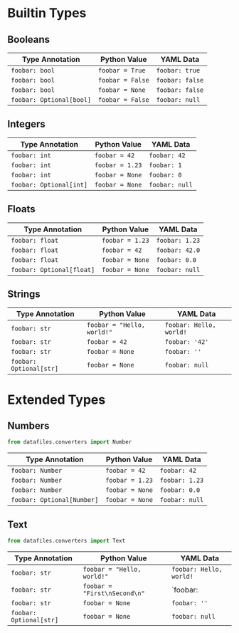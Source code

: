 # Builtin Types

## Booleans

| Type Annotation | Python Value | YAML Data |
| --- | --- | --- |
| `foobar: bool` | `foobar = True` | `foobar: true` |
| `foobar: bool` | `foobar = False` | `foobar: false` |
| `foobar: bool` | `foobar = None` | `foobar: false` |
| `foobar: Optional[bool]` | `foobar = False` | `foobar: null` |

## Integers

| Type Annotation | Python Value | YAML Data |
| --- | --- | --- |
| `foobar: int` | `foobar = 42` | `foobar: 42` |
| `foobar: int` | `foobar = 1.23` | `foobar: 1` |
| `foobar: int` | `foobar = None` | `foobar: 0` |
| `foobar: Optional[int]` | `foobar = None` | `foobar: null` |

## Floats

| Type Annotation | Python Value | YAML Data |
| --- | --- | --- |
| `foobar: float` | `foobar = 1.23` | `foobar: 1.23` |
| `foobar: float` | `foobar = 42` | `foobar: 42.0` |
| `foobar: float` | `foobar = None` | `foobar: 0.0` |
| `foobar: Optional[float]` | `foobar = None` | `foobar: null` |

## Strings

| Type Annotation | Python Value | YAML Data |
| --- | --- | --- |
| `foobar: str` | `foobar = "Hello, world!"` | `foobar: Hello, world!` |
| `foobar: str` | `foobar = 42` | `foobar: '42'` |
| `foobar: str` | `foobar = None` | `foobar: ''` |
| `foobar: Optional[str]` | `foobar = None` | `foobar: null` |

# Extended Types

## Numbers

```python
from datafiles.converters import Number
```

| Type Annotation | Python Value | YAML Data |
| --- | --- | --- |
| `foobar: Number` | `foobar = 42` | `foobar: 42` |
| `foobar: Number` | `foobar = 1.23` | `foobar: 1.23` |
| `foobar: Number` | `foobar = None` | `foobar: 0.0` |
| `foobar: Optional[Number]` | `foobar = None` | `foobar: null` |

## Text

```python
from datafiles.converters import Text
```

| Type Annotation | Python Value | YAML Data |
| --- | --- | --- |
| `foobar: str` | `foobar = "Hello, world!"` | `foobar: Hello, world!` |
| `foobar: str` | `foobar = "First\nSecond\n"` | `foobar: | `<br>&nbsp;&nbsp;&nbsp;&nbsp;`First`<br>&nbsp;&nbsp;&nbsp;&nbsp;`Second` |
| `foobar: str` | `foobar = None` | `foobar: ''` |
| `foobar: Optional[str]` | `foobar = None` | `foobar: null` |
